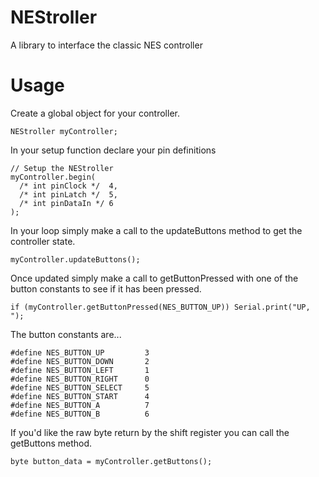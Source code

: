 # NEStroller
A library to interface the classic NES controller


# Usage

Create a global object for your controller.

    NEStroller myController;

In your setup function declare your pin definitions

    // Setup the NEStroller
    myController.begin(
      /* int pinClock */  4, 
      /* int pinLatch */  5, 
      /* int pinDataIn */ 6
    );

In your loop simply make a call to the updateButtons method to get the controller state.

    myController.updateButtons();
    
Once updated simply make a call to getButtonPressed with one of the button constants to
see if it has been pressed.

    if (myController.getButtonPressed(NES_BUTTON_UP)) Serial.print("UP, ");
    
The button constants are...

    #define NES_BUTTON_UP         3
    #define NES_BUTTON_DOWN       2
    #define NES_BUTTON_LEFT       1
    #define NES_BUTTON_RIGHT      0
    #define NES_BUTTON_SELECT     5
    #define NES_BUTTON_START      4
    #define NES_BUTTON_A          7
    #define NES_BUTTON_B          6

If you'd like the raw byte return by the shift register you can call the getButtons method.

    byte button_data = myController.getButtons();
